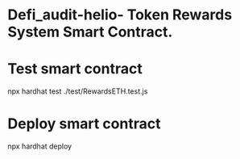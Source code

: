 # Defi_audit-helio- Token Rewards System Smart Contract.

# Test smart contract
npx hardhat test ./test/RewardsETH.test.js

# Deploy smart contract
npx hardhat deploy

